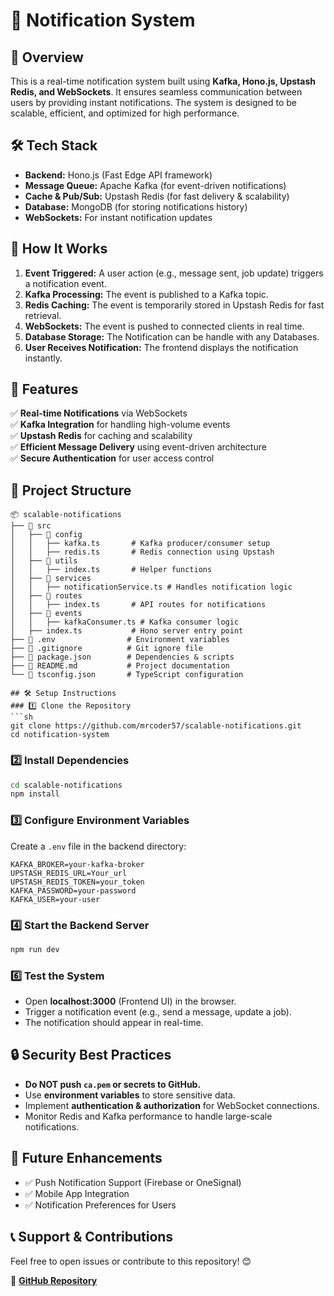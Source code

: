 # 🔔 Notification System

## 📌 Overview
This is a real-time notification system built using **Kafka, Hono.js, Upstash Redis, and WebSockets**. It ensures seamless communication between users by providing instant notifications. The system is designed to be scalable, efficient, and optimized for high performance.

## 🛠️ Tech Stack
- **Backend:** Hono.js (Fast Edge API framework)
- **Message Queue:** Apache Kafka (for event-driven notifications)
- **Cache & Pub/Sub:** Upstash Redis (for fast delivery & scalability)
- **Database:** MongoDB (for storing notifications history)
- **WebSockets:** For instant notification updates

## 🔄 How It Works
1. **Event Triggered:** A user action (e.g., message sent, job update) triggers a notification event.
2. **Kafka Processing:** The event is published to a Kafka topic.
3. **Redis Caching:** The event is temporarily stored in Upstash Redis for fast retrieval.
4. **WebSockets:** The event is pushed to connected clients in real time.
5. **Database Storage:** The Notification can be handle with any Databases.
6. **User Receives Notification:** The frontend displays the notification instantly.

## 🚀 Features
✅ **Real-time Notifications** via WebSockets  
✅ **Kafka Integration** for handling high-volume events  
✅ **Upstash Redis** for caching and scalability  
✅ **Efficient Message Delivery** using event-driven architecture  
✅ **Secure Authentication** for user access control  

## 📂 Project Structure
```
📦 scalable-notifications
├── 📂 src
│   ├── 📂 config
│   │   ├── kafka.ts       # Kafka producer/consumer setup
│   │   ├── redis.ts       # Redis connection using Upstash
│   ├── 📂 utils
│   │   ├── index.ts       # Helper functions
│   ├── 📂 services
│   │   ├── notificationService.ts # Handles notification logic
│   ├── 📂 routes
│   │   ├── index.ts       # API routes for notifications
│   ├── 📂 events
│   │   ├── kafkaConsumer.ts # Kafka consumer logic
│   ├── index.ts           # Hono server entry point
├── 📄 .env                # Environment variables
├── 📄 .gitignore          # Git ignore file
├── 📄 package.json        # Dependencies & scripts
├── 📄 README.md           # Project documentation
└── 📄 tsconfig.json       # TypeScript configuration

## 🛠️ Setup Instructions
### 1️⃣ Clone the Repository
```sh
git clone https://github.com/mrcoder57/scalable-notifications.git
cd notification-system
```

### 2️⃣ Install Dependencies
```sh
cd scalable-notifications
npm install
```

### 3️⃣ Configure Environment Variables
Create a `.env` file in the backend directory:
```env
KAFKA_BROKER=your-kafka-broker
UPSTASH_REDIS_URL=Your_url
UPSTASH_REDIS_TOKEN=your_token
KAFKA_PASSWORD=your-password
KAFKA_USER=your-user
```

### 4️⃣ Start the Backend Server
```sh
npm run dev
```


### 6️⃣ Test the System
- Open **localhost:3000** (Frontend UI) in the browser.
- Trigger a notification event (e.g., send a message, update a job).
- The notification should appear in real-time.


## 🔒 Security Best Practices
- **Do NOT push `ca.pem` or secrets to GitHub.**
- Use **environment variables** to store sensitive data.
- Implement **authentication & authorization** for WebSocket connections.
- Monitor Redis and Kafka performance to handle large-scale notifications.

## 📝 Future Enhancements
- ✅ Push Notification Support (Firebase or OneSignal)
- ✅ Mobile App Integration
- ✅ Notification Preferences for Users

## 📞 Support & Contributions
Feel free to open issues or contribute to this repository! 😊

🔗 **[GitHub Repository](https://github.com/mrcoder57/scalable-notifications)**

